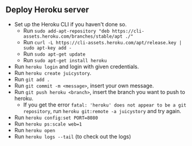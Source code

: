 ## Deploy Heroku server
* Set up the Heroku CLI if you haven't done so.
  * Run `sudo add-apt-repository "deb https://cli-assets.heroku.com/branches/stable/apt ./"`
  * Run `curl -L https://cli-assets.heroku.com/apt/release.key | sudo apt-key add -`
  * Run `sudo apt-get update`
  * Run `sudo apt-get install heroku`
* Run `heroku login` and login with given credentials.
* Run `heroku create juicystory`.
* Run `git add .`
* Run `git commit -m <message>`, insert your own message.
* Run `git push heroku <branch>`, insert the branch you want to push to heroku.
  * If you get the error `fatal: 'heroku' does not appear to be a git repository`, run `heroku git:remote -a juicystory` and try again.
* Run `heroku config:set PORT=8080`
* Run `heroku ps:scale web=1`
* Run `heroku open`
* Run `heroku logs --tail` (to check out the logs)
